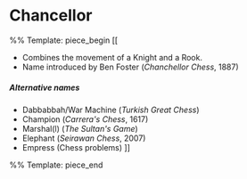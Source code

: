 # Chancellor

%% Template: piece_begin
[[
* Combines the movement of a Knight and a Rook.
* Name introduced by Ben Foster (*Chanchellor Chess*, 1887)

##### Alternative names
* Dabbabbah/War Machine (*Turkish Great Chess*)
* Champion (*Carrera's Chess*, 1617)
* Marshal(l) (*The Sultan's Game*)
* Elephant (*Seirawan Chess*, 2007)
* Empress (Chess problems)
]]

%% Template: piece_end

